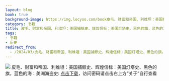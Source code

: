 ```yaml
---
layout: blog
book: true
background-image: https://img.locyoo.com/book皮毛、财富和帝国、利维坦：美国捕鲸史、辉煌信标：美国灯塔史、黑色的旗，蓝色的海：美洲海盗史.jpg
category: 书籍
title: 皮毛、财富和帝国、利维坦：美国捕鲸史、辉煌信标：美国灯塔史、黑色的旗，蓝色的海：美洲海盗史
tags:
- 书籍
- 历史
redirect_from:
  - /2024/03/皮毛、财富和帝国、利维坦：美国捕鲸史、辉煌信标：美国灯塔史、黑色的旗，蓝色的海：美洲海盗史/
---
```

![](https://img.locyoo.com/book皮毛、财富和帝国、利维坦：美国捕鲸史、辉煌信标：美国灯塔史、黑色的旗，蓝色的海：美洲海盗史.jpg)
皮毛、财富和帝国、利维坦：美国捕鲸史、辉煌信标：美国灯塔史、黑色的旗，蓝色的海：美洲海盗史: <a name = "ref1" href="https://url18.ctfile.com/f/50983618-1350065213-267cb0?p=3619">点击下载</a>，访问密码请点击右上方“关于”自行查看